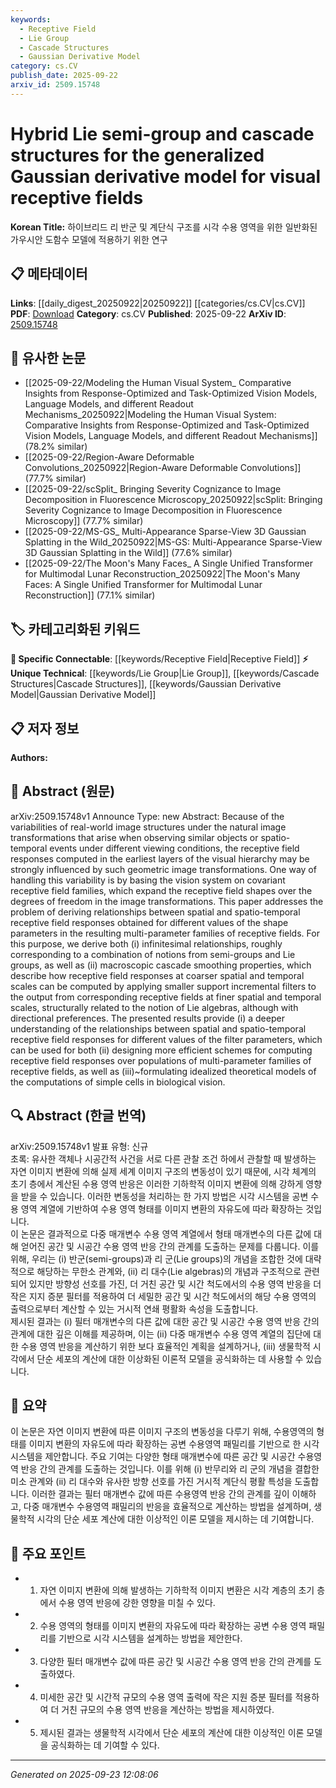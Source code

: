 ```yaml
---
keywords:
  - Receptive Field
  - Lie Group
  - Cascade Structures
  - Gaussian Derivative Model
category: cs.CV
publish_date: 2025-09-22
arxiv_id: 2509.15748
---
```


<!-- KEYWORD_LINKING_METADATA:
{
  "processed_timestamp": "2025-09-23T12:08:06.486791",
  "vocabulary_version": "1.0",
  "selected_keywords": [
    "Receptive Field",
    "Lie Group",
    "Cascade Structures",
    "Gaussian Derivative Model"
  ],
  "rejected_keywords": [],
  "similarity_scores": {
    "Receptive Field": 0.85,
    "Lie Group": 0.78,
    "Cascade Structures": 0.7,
    "Gaussian Derivative Model": 0.72
  },
  "extraction_method": "AI_prompt_based",
  "budget_applied": true,
  "candidates_json": {
    "candidates": [
      {
        "surface": "receptive field",
        "canonical": "Receptive Field",
        "aliases": [
          "RF"
        ],
        "category": "specific_connectable",
        "rationale": "Receptive fields are fundamental in understanding visual processing, linking to neural network architectures in computer vision.",
        "novelty_score": 0.45,
        "connectivity_score": 0.88,
        "specificity_score": 0.72,
        "link_intent_score": 0.85
      },
      {
        "surface": "Lie group",
        "canonical": "Lie Group",
        "aliases": [],
        "category": "unique_technical",
        "rationale": "Lie groups are crucial for understanding the mathematical structure underlying the transformations discussed in the paper.",
        "novelty_score": 0.65,
        "connectivity_score": 0.7,
        "specificity_score": 0.8,
        "link_intent_score": 0.78
      },
      {
        "surface": "cascade structures",
        "canonical": "Cascade Structures",
        "aliases": [],
        "category": "unique_technical",
        "rationale": "Cascade structures are important for modeling hierarchical processing in vision systems.",
        "novelty_score": 0.6,
        "connectivity_score": 0.68,
        "specificity_score": 0.75,
        "link_intent_score": 0.7
      },
      {
        "surface": "Gaussian derivative model",
        "canonical": "Gaussian Derivative Model",
        "aliases": [],
        "category": "unique_technical",
        "rationale": "This model is central to the paper's approach to visual receptive fields, linking to mathematical modeling in vision.",
        "novelty_score": 0.7,
        "connectivity_score": 0.65,
        "specificity_score": 0.78,
        "link_intent_score": 0.72
      }
    ],
    "ban_list_suggestions": [
      "method",
      "experiment",
      "performance"
    ]
  },
  "decisions": [
    {
      "candidate_surface": "receptive field",
      "resolved_canonical": "Receptive Field",
      "decision": "linked",
      "scores": {
        "novelty": 0.45,
        "connectivity": 0.88,
        "specificity": 0.72,
        "link_intent": 0.85
      }
    },
    {
      "candidate_surface": "Lie group",
      "resolved_canonical": "Lie Group",
      "decision": "linked",
      "scores": {
        "novelty": 0.65,
        "connectivity": 0.7,
        "specificity": 0.8,
        "link_intent": 0.78
      }
    },
    {
      "candidate_surface": "cascade structures",
      "resolved_canonical": "Cascade Structures",
      "decision": "linked",
      "scores": {
        "novelty": 0.6,
        "connectivity": 0.68,
        "specificity": 0.75,
        "link_intent": 0.7
      }
    },
    {
      "candidate_surface": "Gaussian derivative model",
      "resolved_canonical": "Gaussian Derivative Model",
      "decision": "linked",
      "scores": {
        "novelty": 0.7,
        "connectivity": 0.65,
        "specificity": 0.78,
        "link_intent": 0.72
      }
    }
  ]
}
-->

# Hybrid Lie semi-group and cascade structures for the generalized Gaussian derivative model for visual receptive fields

**Korean Title:** 하이브리드 리 반군 및 계단식 구조를 시각 수용 영역을 위한 일반화된 가우시안 도함수 모델에 적용하기 위한 연구

## 📋 메타데이터

**Links**: [[daily_digest_20250922|20250922]] [[categories/cs.CV|cs.CV]]
**PDF**: [Download](https://arxiv.org/pdf/2509.15748.pdf)
**Category**: cs.CV
**Published**: 2025-09-22
**ArXiv ID**: [2509.15748](https://arxiv.org/abs/2509.15748)

## 🔗 유사한 논문
- [[2025-09-22/Modeling the Human Visual System_ Comparative Insights from Response-Optimized and Task-Optimized Vision Models, Language Models, and different Readout Mechanisms_20250922|Modeling the Human Visual System: Comparative Insights from Response-Optimized and Task-Optimized Vision Models, Language Models, and different Readout Mechanisms]] (78.2% similar)
- [[2025-09-22/Region-Aware Deformable Convolutions_20250922|Region-Aware Deformable Convolutions]] (77.7% similar)
- [[2025-09-22/scSplit_ Bringing Severity Cognizance to Image Decomposition in Fluorescence Microscopy_20250922|scSplit: Bringing Severity Cognizance to Image Decomposition in Fluorescence Microscopy]] (77.7% similar)
- [[2025-09-22/MS-GS_ Multi-Appearance Sparse-View 3D Gaussian Splatting in the Wild_20250922|MS-GS: Multi-Appearance Sparse-View 3D Gaussian Splatting in the Wild]] (77.6% similar)
- [[2025-09-22/The Moon's Many Faces_ A Single Unified Transformer for Multimodal Lunar Reconstruction_20250922|The Moon's Many Faces: A Single Unified Transformer for Multimodal Lunar Reconstruction]] (77.1% similar)

## 🏷️ 카테고리화된 키워드
**🔗 Specific Connectable**: [[keywords/Receptive Field|Receptive Field]]
**⚡ Unique Technical**: [[keywords/Lie Group|Lie Group]], [[keywords/Cascade Structures|Cascade Structures]], [[keywords/Gaussian Derivative Model|Gaussian Derivative Model]]

## 📋 저자 정보

**Authors:** 

## 📄 Abstract (원문)

arXiv:2509.15748v1 Announce Type: new 
Abstract: Because of the variabilities of real-world image structures under the natural image transformations that arise when observing similar objects or spatio-temporal events under different viewing conditions, the receptive field responses computed in the earliest layers of the visual hierarchy may be strongly influenced by such geometric image transformations. One way of handling this variability is by basing the vision system on covariant receptive field families, which expand the receptive field shapes over the degrees of freedom in the image transformations.
  This paper addresses the problem of deriving relationships between spatial and spatio-temporal receptive field responses obtained for different values of the shape parameters in the resulting multi-parameter families of receptive fields. For this purpose, we derive both (i) infinitesimal relationships, roughly corresponding to a combination of notions from semi-groups and Lie groups, as well as (ii) macroscopic cascade smoothing properties, which describe how receptive field responses at coarser spatial and temporal scales can be computed by applying smaller support incremental filters to the output from corresponding receptive fields at finer spatial and temporal scales, structurally related to the notion of Lie algebras, although with directional preferences.
  The presented results provide (i) a deeper understanding of the relationships between spatial and spatio-temporal receptive field responses for different values of the filter parameters, which can be used for both (ii) designing more efficient schemes for computing receptive field responses over populations of multi-parameter families of receptive fields, as well as (iii)~formulating idealized theoretical models of the computations of simple cells in biological vision.

## 🔍 Abstract (한글 번역)

arXiv:2509.15748v1 발표 유형: 신규  
초록: 유사한 객체나 시공간적 사건을 서로 다른 관찰 조건 하에서 관찰할 때 발생하는 자연 이미지 변환에 의해 실제 세계 이미지 구조의 변동성이 있기 때문에, 시각 체계의 초기 층에서 계산된 수용 영역 반응은 이러한 기하학적 이미지 변환에 의해 강하게 영향을 받을 수 있습니다. 이러한 변동성을 처리하는 한 가지 방법은 시각 시스템을 공변 수용 영역 계열에 기반하여 수용 영역 형태를 이미지 변환의 자유도에 따라 확장하는 것입니다.  
이 논문은 결과적으로 다중 매개변수 수용 영역 계열에서 형태 매개변수의 다른 값에 대해 얻어진 공간 및 시공간 수용 영역 반응 간의 관계를 도출하는 문제를 다룹니다. 이를 위해, 우리는 (i) 반군(semi-groups)과 리 군(Lie groups)의 개념을 조합한 것에 대략적으로 해당하는 무한소 관계와, (ii) 리 대수(Lie algebras)의 개념과 구조적으로 관련되어 있지만 방향성 선호를 가진, 더 거친 공간 및 시간 척도에서의 수용 영역 반응을 더 작은 지지 증분 필터를 적용하여 더 세밀한 공간 및 시간 척도에서의 해당 수용 영역의 출력으로부터 계산할 수 있는 거시적 연쇄 평활화 속성을 도출합니다.  
제시된 결과는 (i) 필터 매개변수의 다른 값에 대한 공간 및 시공간 수용 영역 반응 간의 관계에 대한 깊은 이해를 제공하며, 이는 (ii) 다중 매개변수 수용 영역 계열의 집단에 대한 수용 영역 반응을 계산하기 위한 보다 효율적인 계획을 설계하거나, (iii) 생물학적 시각에서 단순 세포의 계산에 대한 이상화된 이론적 모델을 공식화하는 데 사용할 수 있습니다.

## 📝 요약

이 논문은 자연 이미지 변환에 따른 이미지 구조의 변동성을 다루기 위해, 수용영역의 형태를 이미지 변환의 자유도에 따라 확장하는 공변 수용영역 패밀리를 기반으로 한 시각 시스템을 제안합니다. 주요 기여는 다양한 형태 매개변수에 따른 공간 및 시공간 수용영역 반응 간의 관계를 도출하는 것입니다. 이를 위해 (i) 반무리와 리 군의 개념을 결합한 미소 관계와 (ii) 리 대수와 유사한 방향 선호를 가진 거시적 계단식 평활 특성을 도출합니다. 이러한 결과는 필터 매개변수 값에 따른 수용영역 반응 간의 관계를 깊이 이해하고, 다중 매개변수 수용영역 패밀리의 반응을 효율적으로 계산하는 방법을 설계하며, 생물학적 시각의 단순 세포 계산에 대한 이상적인 이론 모델을 제시하는 데 기여합니다.

## 🎯 주요 포인트

- 1. 자연 이미지 변환에 의해 발생하는 기하학적 이미지 변환은 시각 계층의 초기 층에서 수용 영역 반응에 강한 영향을 미칠 수 있다.
- 2. 수용 영역의 형태를 이미지 변환의 자유도에 따라 확장하는 공변 수용 영역 패밀리를 기반으로 시각 시스템을 설계하는 방법을 제안한다.
- 3. 다양한 필터 매개변수 값에 따른 공간 및 시공간 수용 영역 반응 간의 관계를 도출하였다.
- 4. 미세한 공간 및 시간적 규모의 수용 영역 출력에 작은 지원 증분 필터를 적용하여 더 거친 규모의 수용 영역 반응을 계산하는 방법을 제시하였다.
- 5. 제시된 결과는 생물학적 시각에서 단순 세포의 계산에 대한 이상적인 이론 모델을 공식화하는 데 기여할 수 있다.


---

*Generated on 2025-09-23 12:08:06*